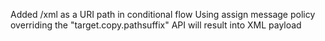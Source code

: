 Added /xml as a URI path in conditional flow
Using assign message policy overriding the "target.copy.pathsuffix"
API will result into XML payload
